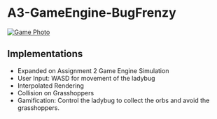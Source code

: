 # A3-GameEngine-BugFrenzy

[![Game Photo](https://github.com/user-attachments/assets/953a52a6-fc4a-42cf-9398-a68fde1f22c2)](https://cadenalford.github.io/A3-GameEngine-BugFrenzy/)

## Implementations 
- Expanded on Assignment 2 Game Engine Simulation
- User Input: WASD for movement of the ladybug
- Interpolated Rendering
- Collision on Grasshoppers
- Gamification: Control the ladybug to collect the orbs and avoid the grasshoppers. 
